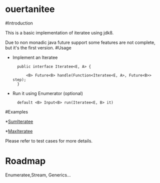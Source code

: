 ouertanitee
===========
#Introduction

This is  a basic implementation of iteratee using jdk8. 

Due to non monadic java future support some features are not complete, but it's the first version.
#Usage

- Implement an Iteratee 


		public interface Iteratee<E, A> {

    		<B> Future<B> handle(Function<Iteratee<E, A>, Future<B>> step);
    	}	

- Run it using Enumerator (optional)
		
		default <B> Input<B> run(Iteratee<E, B> it) 


#Examples 

*[SumIteratee](https://github.com/ouertani/ouertanitee/blob/master/src/main/java/com/technozor/ouertanitee/samples/SumIteratee.java)

*[MaxIteratee](https://github.com/ouertani/ouertanitee/blob/master/src/main/java/com/technozor/ouertanitee/samples/MaxIteratee.java)

Please refer to test cases for more details.

# Roadmap

Enumeratee,Stream, Generics... 
